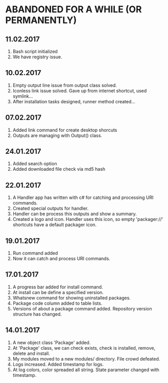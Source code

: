 # ABANDONED FOR A WHILE (OR PERMANENTLY)

11.02.2017
----------
1. Bash script initialized
2. We have registry issue.

10.02.2017
----------
1. Empty output line issue from output class solved.
2. Iconless link issue solved. Gave up from internet shortcut, used symlink...
3. After installation tasks designed, runner method created...

07.02.2017
----------
1. Added link command for create desktop shorcuts
2. Outputs are managing with Output() class.

24.01.2017
----------
1. Added search option
2. Added downloaded file check via md5 hash

22.01.2017
----------
1. A Handler app has written with c# for catching and processing URI commands.
2. Created special outputs for handler.
3. Handler can be process this outputs and show a summary.
4. Created a logo and icon. Handler uses this icon, so empty 'packager://' shortcuts have a default packager icon.


19.01.2017
----------
1. Run command added
2. Now it can catch and process URI commands.


17.01.2017
----------
1. A progress bar added for install command.
2. At install can be define a specified version.
3. Whatsnew command for showing uninstalled packages.
4. Package code column added to table lists.
5. Versions of about a package command added. Repository version structure has changed.

14.01.2017
----------
1. A new object class 'Package' added.
2. At 'Package' class, we can check exists, check is installed, remove, delete and install.
3. My modules moved to a new modules/ directory. File crowd defeated.
4. Logs increased. Added timestamp for logs.
5. At log colors, color spreaded all string. State parameter changed with timestamp.
